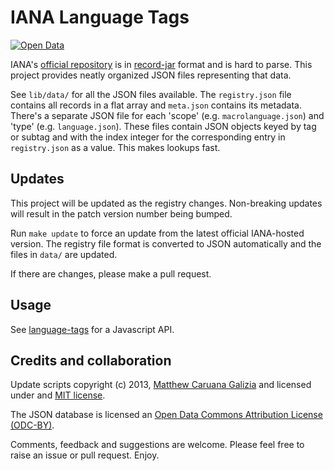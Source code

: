 # IANA Language Tags #

[![Open Data](http://assets.okfn.org/images/ok_buttons/od_80x15_blue.png)](http://opendefinition.org/)

IANA's [official repository](http://www.iana.org/assignments/language-subtag-registry/language-subtag-registry) is in [record-jar](http://www.inter-locale.com/ID/draft-phillips-record-jar-01.html) format and is hard to parse. This project provides neatly organized JSON files representing that data.

See `lib/data/` for all the JSON files available. The `registry.json` file contains all records in a flat array and `meta.json` contains its metadata. There's a separate JSON file for each 'scope' (e.g. `macrolanguage.json`) and 'type' (e.g. `language.json`). These files contain JSON objects keyed by tag or subtag and with the index integer for the corresponding entry in `registry.json` as a value. This makes lookups fast.

## Updates ##

This project will be updated as the registry changes. Non-breaking updates will result in the patch version number being bumped.

Run `make update` to force an update from the latest official IANA-hosted version. The registry file format is converted to JSON automatically and the files in `data/` are updated.

If there are changes, please make a pull request.

## Usage ##

See [language-tags](https://github.com/mattcg/language-tags) for a Javascript API.

## Credits and collaboration ##

Update scripts copyright (c) 2013, [Matthew Caruana Galizia](http://twitter.com/mcaruanagalizia) and licensed under and [MIT license](http://mattcg.mit-license.org/).

The JSON database is licensed an [Open Data Commons Attribution License (ODC-BY)](http://opendatacommons.org/licenses/by/1.0/).

Comments, feedback and suggestions are welcome. Please feel free to raise an issue or pull request. Enjoy.
